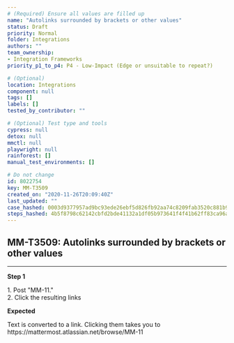 ```yaml
---
# (Required) Ensure all values are filled up
name: "Autolinks surrounded by brackets or other values"
status: Draft
priority: Normal
folder: Integrations
authors: ""
team_ownership: 
- Integration Frameworks
priority_p1_to_p4: P4 - Low-Impact (Edge or unsuitable to repeat?)

# (Optional)
location: Integrations
component: null
tags: []
labels: []
tested_by_contributor: ""

# (Optional) Test type and tools
cypress: null
detox: null
mmctl: null
playwright: null
rainforest: []
manual_test_environments: []

# Do not change
id: 8022754
key: MM-T3509
created_on: "2020-11-26T20:09:40Z"
last_updated: ""
case_hashed: 0003d9377957ad9bc93ede26ebf5d826fb92aa74c8209fab3520c881b9c3930bb7a9825440e591023758fa1f6f515e08
steps_hashed: 4b5f8798c62142cbfd2bde41132a1df05b973641f4f41b62ff83ca96a41d723e3454746facde090bcd15dbcd3ab9adc8
---
```


<!-- (Auto-generated) Based on frontmatter's "key" and "name" -->

## MM-T3509: Autolinks surrounded by brackets or other values

---

**Step 1**

1\. Post "MM-11."\
2\. Click the resulting links

**Expected**

Text is converted to a link. Clicking them takes you to https\://mattermost.atlassian.net/browse/MM-11
